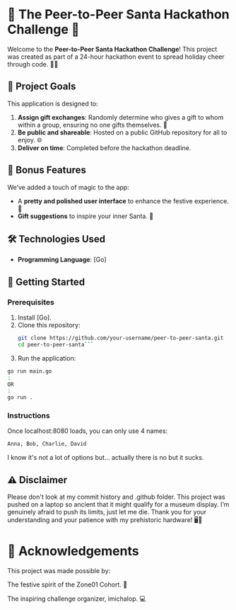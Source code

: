 # 🎅 The Peer-to-Peer Santa Hackathon Challenge 🎅

Welcome to the **Peer-to-Peer Santa Hackathon Challenge**! This project was created as part of a 24-hour hackathon event to spread holiday cheer through code. 🎁✨

## 🎯 Project Goals
This application is designed to:
1. **Assign gift exchanges**: Randomly determine who gives a gift to whom within a group, ensuring no one gifts themselves. 🎉
2. **Be public and shareable**: Hosted on a public GitHub repository for all to enjoy. 🌐
3. **Deliver on time**: Completed before the hackathon deadline.

## 🌟 Bonus Features
We’ve added a touch of magic to the app:
- A **pretty and polished user interface** to enhance the festive experience. 🎨
- **Gift suggestions** to inspire your inner Santa. 🎁

## 🛠️ Technologies Used
- **Programming Language**: [Go]

## 🎄 Getting Started

### Prerequisites
1. Install [Go].
2. Clone this repository:
   ```bash
   git clone https://github.com/your-username/peer-to-peer-santa.git
   cd peer-to-peer-santa```
   
3. Run the application:
```bash
go run main.go
:
OR
:
go run .
```

### Instructions

Once localhost:8080 loads, you can only use 4 names:

```bash
Anna, Bob, Charlie, David 
```
I know it's not a lot of options but... actually there is no but it sucks.
   
## ⚠️ Disclaimer
Please don't look at my commit history and .github folder. This project was pushed on a laptop so ancient that it might qualify for a museum display. I’m genuinely afraid to push its limits, just let me die. Thank you for your understanding and your patience with my prehistoric hardware! 🖥️💾

# 🎅 Acknowledgements
This project was made possible by:

The festive spirit of the Zone01 Cohort. 🎄

The inspiring challenge organizer, imichalop. 💻
